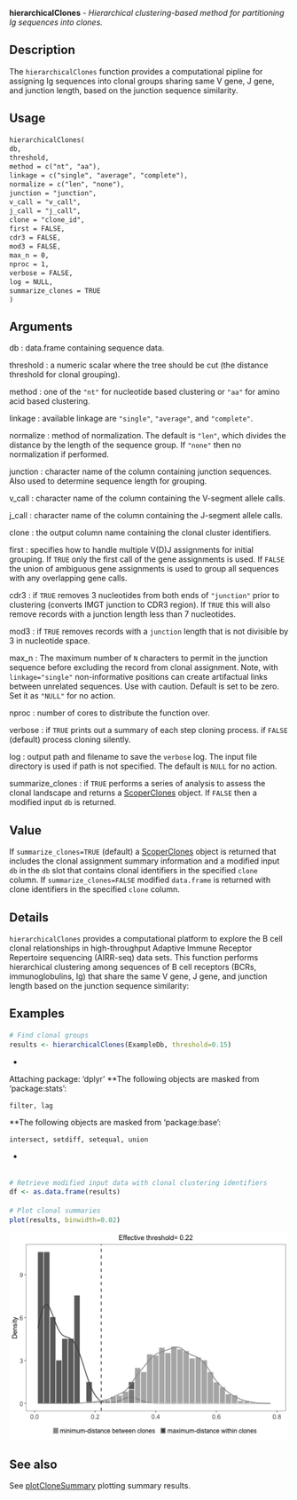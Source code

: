**hierarchicalClones** - *Hierarchical clustering-based method for partitioning Ig sequences into clones.*

Description
--------------------

The `hierarchicalClones` function provides a computational pipline for assigning Ig 
sequences into clonal groups sharing same V gene, J gene, and junction length, based on the 
junction sequence similarity.


Usage
--------------------
```
hierarchicalClones(
db,
threshold,
method = c("nt", "aa"),
linkage = c("single", "average", "complete"),
normalize = c("len", "none"),
junction = "junction",
v_call = "v_call",
j_call = "j_call",
clone = "clone_id",
first = FALSE,
cdr3 = FALSE,
mod3 = FALSE,
max_n = 0,
nproc = 1,
verbose = FALSE,
log = NULL,
summarize_clones = TRUE
)
```

Arguments
-------------------

db
:   data.frame containing sequence data.

threshold
:   a numeric scalar where the tree should be cut (the distance threshold for clonal grouping).

method
:   one of the `"nt"` for nucleotide based clustering or 
`"aa"` for amino acid based clustering.

linkage
:   available linkage are `"single"`, `"average"`, and `"complete"`.

normalize
:   method of normalization. The default is `"len"`, which divides the distance by the length 
of the sequence group. If `"none"` then no normalization if performed.

junction
:   character name of the column containing junction sequences.
Also used to determine sequence length for grouping.

v_call
:   character name of the column containing the V-segment allele calls.

j_call
:   character name of the column containing the J-segment allele calls.

clone
:   the output column name containing the clonal cluster identifiers.

first
:   specifies how to handle multiple V(D)J assignments for initial grouping. 
If `TRUE` only the first call of the gene assignments is used. 
If `FALSE` the union of ambiguous gene assignments is used to 
group all sequences with any overlapping gene calls.

cdr3
:   if `TRUE` removes 3 nucleotides from both ends of `"junction"` 
prior to clustering (converts IMGT junction to CDR3 region). 
If `TRUE` this will also remove records with a junction length 
less than 7 nucleotides.

mod3
:   if `TRUE` removes records with a `junction` length that is not divisible by 
3 in nucleotide space.

max_n
:   The maximum number of `N` characters to permit in the junction sequence 
before excluding the record from clonal assignment. Note, with 
`linkage="single"` non-informative positions can create artifactual 
links between unrelated sequences. Use with caution. 
Default is set to be zero. Set it as `"NULL"` for no action.

nproc
:   number of cores to distribute the function over.

verbose
:   if `TRUE` prints out a summary of each step cloning process.
if `FALSE` (default) process cloning silently.

log
:   output path and filename to save the `verbose` log. 
The input file directory is used if path is not specified.
The default is `NULL` for no action.

summarize_clones
:   if `TRUE` performs a series of analysis to assess the clonal landscape
and returns a [ScoperClones](ScoperClones-class.md) object. If `FALSE` then
a modified input `db` is returned.




Value
-------------------

If `summarize_clones=TRUE` (default) a [ScoperClones](ScoperClones-class.md) object is returned that includes the 
clonal assignment summary information and a modified input `db` in the `db` slot that 
contains clonal identifiers in the specified `clone` column.
If `summarize_clones=FALSE` modified `data.frame` is returned with clone identifiers in the 
specified `clone` column.


Details
-------------------

`hierarchicalClones` provides a computational platform to explore the B cell clonal 
relationships in high-throughput Adaptive Immune Receptor Repertoire sequencing (AIRR-seq) 
data sets. This function performs hierarchical clustering among sequences of B cell receptors 
(BCRs, immunoglobulins, Ig) that share the same V gene, J gene, and junction length 
based on the junction sequence similarity:



Examples
-------------------

```R
# Find clonal groups
results <- hierarchicalClones(ExampleDb, threshold=0.15)

```

*
Attaching package: ‘dplyr’
**The following objects are masked from ‘package:stats’:

    filter, lag
**The following objects are masked from ‘package:base’:

    intersect, setdiff, setequal, union
*
```R

# Retrieve modified input data with clonal clustering identifiers
df <- as.data.frame(results)

# Plot clonal summaries 
plot(results, binwidth=0.02)
```

![6](hierarchicalClones-6.png)


See also
-------------------

See [plotCloneSummary](plotCloneSummary.md) plotting summary results.






